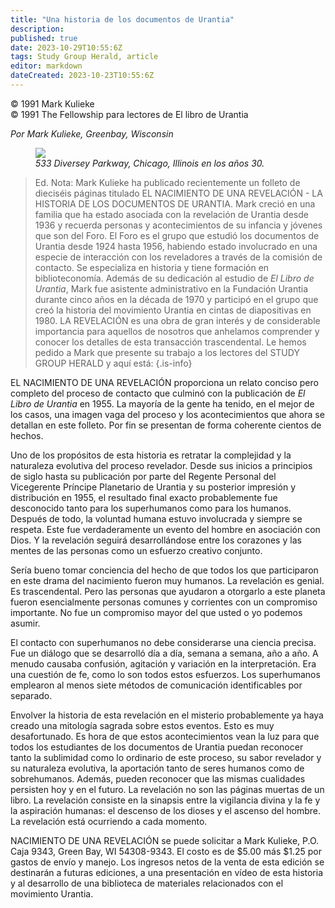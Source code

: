 ```yaml
---
title: "Una historia de los documentos de Urantia"
description: 
published: true
date: 2023-10-29T10:55:6Z
tags: Study Group Herald, article
editor: markdown
dateCreated: 2023-10-23T10:55:6Z
---
```


<p class="v-card v-sheet theme--light grey lighten-3 px-2">© 1991 Mark Kulieke<br>© 1991 The Fellowship para lectores de El libro de Urantia</p>


_Por Mark Kulieke, Greenbay, Wisconsin_

<figure id="Figure_1" class="image urantiapedia">
<img src="/image/article/Study_Group_Herald/Diversey.jpg">
<figcaption><em>533 Diversey Parkway, Chicago, Illinois en los años 30.</em></figcaption>
</figure>

> Ed. Nota: Mark Kulieke ha publicado recientemente un folleto de dieciséis páginas titulado EL NACIMIENTO DE UNA REVELACIÓN - LA HISTORIA DE LOS DOCUMENTOS DE URANTIA. Mark creció en una familia que ha estado asociada con la revelación de Urantia desde 1936 y recuerda personas y acontecimientos de su infancia y jóvenes que son del Foro. El Foro es el grupo que estudió los documentos de Urantia desde 1924 hasta 1956, habiendo estado involucrado en una especie de interacción con los reveladores a través de la comisión de contacto. Se especializa en historia y tiene formación en biblioteconomía. Además de su dedicación al estudio de _El Libro de Urantia_, Mark fue asistente administrativo en la Fundación Urantia durante cinco años en la década de 1970 y participó en el grupo que creó la historia del movimiento Urantia en cintas de diapositivas en 1980. LA REVELACIÓN es una obra de gran interés y de considerable importancia para aquellos de nosotros que anhelamos comprender y conocer los detalles de esta transacción trascendental. Le hemos pedido a Mark que presente su trabajo a los lectores del STUDY GROUP HERALD y aquí está:
{.is-info}

EL NACIMIENTO DE UNA REVELACIÓN proporciona un relato conciso pero completo del proceso de contacto que culminó con la publicación de _El Libro de Urantia_ en 1955. La mayoría de la gente ha tenido, en el mejor de los casos, una imagen vaga del proceso y los acontecimientos que ahora se detallan en este folleto. Por fin se presentan de forma coherente cientos de hechos.

Uno de los propósitos de esta historia es retratar la complejidad y la naturaleza evolutiva del proceso revelador. Desde sus inicios a principios de siglo hasta su publicación por parte del Regente Personal del Vicegerente Príncipe Planetario de Urantia y su posterior impresión y distribución en 1955, el resultado final exacto probablemente fue desconocido tanto para los superhumanos como para los humanos. Después de todo, la voluntad humana estuvo involucrada y siempre se respeta. Este fue verdaderamente un evento del hombre en asociación con Dios. Y la revelación seguirá desarrollándose entre los corazones y las mentes de las personas como un esfuerzo creativo conjunto.

Sería bueno tomar conciencia del hecho de que todos los que participaron en este drama del nacimiento fueron muy humanos. La revelación es genial. Es trascendental. Pero las personas que ayudaron a otorgarlo a este planeta fueron esencialmente personas comunes y corrientes con un compromiso importante. No fue un compromiso mayor del que usted o yo podemos asumir.

El contacto con superhumanos no debe considerarse una ciencia precisa. Fue un diálogo que se desarrolló día a día, semana a semana, año a año. A menudo causaba confusión, agitación y variación en la interpretación. Era una cuestión de fe, como lo son todos estos esfuerzos. Los superhumanos emplearon al menos siete métodos de comunicación identificables por separado.

Envolver la historia de esta revelación en el misterio probablemente ya haya creado una mitología sagrada sobre estos eventos. Esto es muy desafortunado. Es hora de que estos acontecimientos vean la luz para que todos los estudiantes de los documentos de Urantia puedan reconocer tanto la sublimidad como lo ordinario de este proceso, su sabor revelador y su naturaleza evolutiva, la aportación tanto de seres humanos como de sobrehumanos. Además, pueden reconocer que las mismas cualidades persisten hoy y en el futuro. La revelación no son las páginas muertas de un libro. La revelación consiste en la sinapsis entre la vigilancia divina y la fe y la aspiración humanas: el descenso de los dioses y el ascenso del hombre. La revelación está ocurriendo a cada momento.

NACIMIENTO DE UNA REVELACIÓN se puede solicitar a Mark Kulieke, P.O. Caja 9343, Green Bay, WI 54308-9343. El costo es de $5.00 más $1.25 por gastos de envío y manejo. Los ingresos netos de la venta de esta edición se destinarán a futuras ediciones, a una presentación en vídeo de esta historia y al desarrollo de una biblioteca de materiales relacionados con el movimiento Urantia.

